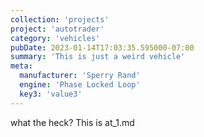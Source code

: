 ```yaml
---
collection: 'projects'
project: 'autotrader'
category: 'vehicles'
pubDate: 2023-01-14T17:03:35.595000-07:00
summary: 'This is just a weird vehicle'
meta: 
  manufacturer: 'Sperry Rand'
  engine: 'Phase Locked Loop'
  key3: 'value3'
---
```

what the heck?
This is at_1.md


